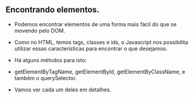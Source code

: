 ## Encontrando elementos.

- Podemos encontrar elementos de uma forma mais fácil do que se movendo pelo DOM.

- Como no HTML, temos tags, classes e ids, o Javascript nos possibilita utilizar essas características para encontrar o que desejamos.

- Há alguns métodos para isto:

- getElementByTagName, getElementById, getElementByClassName, e também o querySelector.

- Vamos ver cada um deles em detalhes.
